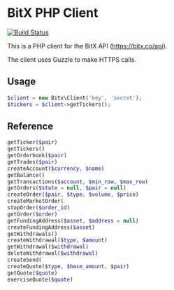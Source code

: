BitX PHP Client
===============

[![Build Status](https://travis-ci.org/neilgarb/bitx.svg?branch=master)](https://travis-ci.org/neilgarb/bitx)

This is a PHP client for the BitX API (https://bitx.co/api).

The client uses Guzzle to make HTTPS calls.


## Usage

```php
$client = new Bitx\Client('key', 'secret');
$tickers = $client->getTickers();
```


## Reference

```php
getTicker($pair)
getTickers()
getOrderbook($pair)
getTrades($pair)
createAccount($currency, $name)
getBalance()
getTransactions($account, $min_row, $max_row)
getOrders($state = null, $pair = null)
createOrder($pair, $type, $volume, $price)
createMarketOrder(
stopOrder($order_id)
getOrder($order)
getFundingAddress($asset, $address = null)
createFundingAddress($asset)
getWithdrawals()
createWithdrawal($type, $amount)
getWithdrawal($withdrawal)
deleteWithdrawal($withdrawal)
createSend(
createQuote($type, $base_amount, $pair)
getQuote($quote)
exerciseQuote($quote)
```
